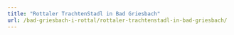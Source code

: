 ```yaml
---
title: "Rottaler TrachtenStadl in Bad Griesbach"
url: /bad-griesbach-i-rottal/rottaler-trachtenstadl-in-bad-griesbach/
---
```

